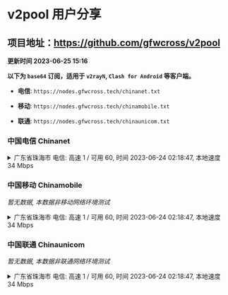 # v2pool 用户分享
## 项目地址：<https://github.com/gfwcross/v2pool>
**更新时间 2023-06-25 15:16**


**以下为 `base64` 订阅，适用于 `v2rayN`, `Clash for Android` 等客户端。**

- **电信**: `https://nodes.gfwcross.tech/chinanet.txt`

- **移动**: `https://nodes.gfwcross.tech/chinamobile.txt`

- **联通**: `https://nodes.gfwcross.tech/chinaunicom.txt`


### 中国电信 Chinanet
<details><summary>广东省珠海市 电信: 高速 1 / 可用 60, 时间 2023-06-24 02:18:47, 本地速度 34 Mbps</summary><p>可用节点订阅：https://transfer.sh/hzR7xaWV5S/running.txt<br>高速节点订阅：https://transfer.sh/89tufxRIWI/good.txt<br>低延迟节点订阅：https://transfer.sh/XOVeadS7m0/low_delay.txt</p></details>
<p></p>

### 中国移动 Chinamobile
<i>暂无数据, 本数据非移动网络环境测试</i>
<details><summary>广东省珠海市 电信: 高速 1 / 可用 60, 时间 2023-06-24 02:18:47, 本地速度 34 Mbps</summary><p>可用节点订阅：https://transfer.sh/hzR7xaWV5S/running.txt<br>高速节点订阅：https://transfer.sh/89tufxRIWI/good.txt<br>低延迟节点订阅：https://transfer.sh/XOVeadS7m0/low_delay.txt</p></details>
<p></p>

### 中国联通 Chinaunicom
<i>暂无数据, 本数据非联通网络环境测试</i>
<details><summary>广东省珠海市 电信: 高速 1 / 可用 60, 时间 2023-06-24 02:18:47, 本地速度 34 Mbps</summary><p>可用节点订阅：https://transfer.sh/hzR7xaWV5S/running.txt<br>高速节点订阅：https://transfer.sh/89tufxRIWI/good.txt<br>低延迟节点订阅：https://transfer.sh/XOVeadS7m0/low_delay.txt</p></details>
<p></p>